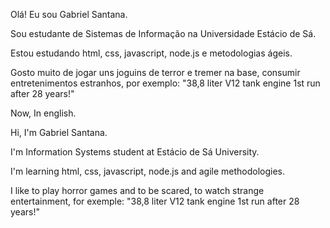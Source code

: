 Olá! Eu sou Gabriel Santana.

Sou estudante de Sistemas de Informação na Universidade Estácio de Sá.

Estou estudando html, css, javascript, node.js e metodologias ágeis.

Gosto muito de jogar uns joguins de terror e tremer na base, consumir entretenimentos estranhos, por exemplo: "38,8 liter V12 tank engine 1st run after 28 years!"

Now, In english.

Hi, I'm Gabriel Santana.

I'm Information Systems student at Estácio de Sá University.

I'm learning html, css, javascript, node.js and agile methodologies.

I like to play horror games and to be scared, to watch strange entertainment, for exemple: "38,8 liter V12 tank engine 1st run after 28 years!"
